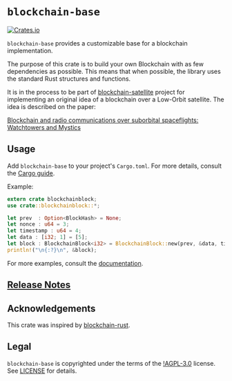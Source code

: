 # `blockchain-base`

[![Crates.io](https://img.shields.io/github/v/tag/esguti/blockchain-base?style=plastic)](https://crates.io/crates/blockchain-base)

`blockchain-base` provides a customizable base for a blockchain implementation.

The purpose of this crate is to build your own Blockchain with as few dependencies as
possible. This means that when possible, the library uses the standard Rust structures and functions.

It is in the process to be part of [blockchain-satellite](https://github.com/sergiomtzlosa/blockchain-satellite) project for implementing an original idea of a blockchain over a Low-Orbit satellite. The idea is described on the paper:

[Blockchain and radio communications over suborbital spaceflights: Watchtowers and Mystics](https://arxiv.org/abs/1910.04835)


## Usage

Add `blockchain-base` to your project's `Cargo.toml`. For more details, consult the
[Cargo guide](http://doc.crates.io/guide.html#adding-dependencies).

Example:

```rust
extern crate blockchainblock;
use crate::blockchainblock::*;

let prev  : Option<BlockHash> = None;
let nonce : u64 = 3;
let timestamp : u64 = 4;
let data : [i32; 1] = [5];
let block : BlockchainBlock<i32> = BlockchainBlock::new(prev, &data, timestamp, nonce);
println!("\n{:?}\n", &block);

```

For more examples, consult the [documentation](https://docs.rs/blockchain-base/0.1.0/blockchainblock/).

## [Release Notes](https://github.com/esguti/blockchain-base/blob/master/NEWS.md)

## Acknowledgements

This crate was inspired by [blockchain-rust](https://github.com/GeekLaunch/blockchain-rust).

## Legal

`blockchain-base` is copyrighted under the terms of the [!AGPL-3.0](https://img.shields.io/github/license/esguti/blockchain-base?style=plastic) license. See [LICENSE](LICENSE.md) for details.
